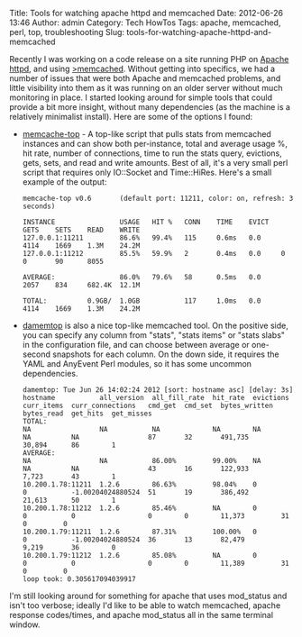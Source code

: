 Title: Tools for watching apache httpd and memcached
Date: 2012-06-26 13:46
Author: admin
Category: Tech HowTos
Tags: apache, memcached, perl, top, troubleshooting
Slug: tools-for-watching-apache-httpd-and-memcached

Recently I was working on a code release on a site running PHP on
[Apache httpd][], and using [\>memcached][]. Without getting into
specifics, we had a number of issues that were both Apache and memcached
problems, and little visibility into them as it was running on an older
server without much monitoring in place. I started looking around for
simple tools that could provide a bit more insight, without many
dependencies (as the machine is a relatively minimalist install). Here
are some of the options I found:

-   [memcache-top][] - A top-like script that pulls stats from memcached
    instances and can show both per-instance, total and average usage %,
    hit rate, number of connections, time to run the stats query,
    evictions, gets, sets, and read and write amounts. Best of all, it's
    a very small perl script that requires only IO::Socket and
    Time::HiRes. Here's a small example of the output:

        memcache-top v0.6       (default port: 11211, color: on, refresh: 3 seconds)

        INSTANCE                USAGE   HIT %   CONN    TIME    EVICT   GETS    SETS    READ    WRITE
        127.0.0.1:11211         86.6%   99.4%   115     0.6ms   0.0     4114    1669    1.3M    24.2M
        127.0.0.1:11212         85.5%   59.9%   2       0.4ms   0.0     0       0       90      8055

        AVERAGE:                86.0%   79.6%   58      0.5ms   0.0     2057    834     682.4K  12.1M

        TOTAL:          0.9GB/  1.0GB           117     1.0ms   0.0     4114    1669    1.3M    24.2M

-   [damemtop][] is also a nice top-like memcached tool. On the positive
    side, you can specify any column from "stats", "stats items" or
    "stats slabs" in the configuration file, and can choose between
    average or one-second snapshots for each column. On the down side,
    it requires the YAML and AnyEvent Perl modules, so it has some
    uncommon dependencies.

        damemtop: Tue Jun 26 14:02:24 2012 [sort: hostname asc] [delay: 3s]
        hostname           all_version  all_fill_rate  hit_rate  evictions  curr_items  curr_connections   cmd_get  cmd_set  bytes_written  bytes_read  get_hits  get_misses  
        TOTAL:             
        NA                 NA           NA             NA        NA         NA          NA                 87       32       491,735        30,894      86        1           
        AVERAGE:           
        NA                 NA           86.00%         99.00%    NA         NA          NA                 43       16       122,933        7,723       43        1           
        10.200.1.78:11211  1.2.6        86.63%         98.04%    0          0           -1.00204024880524  51       19       386,492        21,613      50        1           
        10.200.1.78:11212  1.2.6        85.46%         NA        0          0           0                  0        0        11,373         31          0         0           
        10.200.1.79:11211  1.2.6        87.31%         100.00%   0          0           -1.00204024880524  36       13       82,479         9,219       36        0           
        10.200.1.79:11212  1.2.6        85.08%         NA        0          0           0                  0        0        11,389         31          0         0           
        loop took: 0.305617094039917

I'm still looking around for something for apache that uses mod\_status
and isn't too verbose; ideally I'd like to be able to watch memcached,
apache response codes/times, and apache mod\_status all in the same
terminal window.

  [Apache httpd]: http://httpd.apache.org/
  [\>memcached]: http://memcached.org/
  [memcache-top]: http://code.google.com/p/memcache-top/
  [damemtop]: https://github.com/dormando/damemtop
